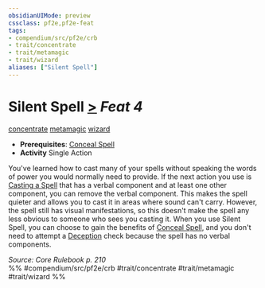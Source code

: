 ```yaml
---
obsidianUIMode: preview
cssclass: pf2e,pf2e-feat
tags:
- compendium/src/pf2e/crb
- trait/concentrate
- trait/metamagic
- trait/wizard
aliases: ["Silent Spell"]
---
```

# Silent Spell  [>](/rules/core-rulebook/chapter-9-playing-the-game.md#Actions "Single Action") *Feat 4*  
[concentrate](/rules/traits/concentrate.md)  [metamagic](/rules/traits/metamagic.md)  [wizard](/rules/traits/wizard.md)  

- **Prerequisites**: [Conceal Spell](/compendium/feats/conceal-spell.md)
- **Activity** Single Action

You've learned how to cast many of your spells without speaking the words of power you would normally need to provide. If the next action you use is [Casting a Spell](/rules/actions/cast-a-spell.md) that has a verbal component and at least one other component, you can remove the verbal component. This makes the spell quieter and allows you to cast it in areas where sound can't carry. However, the spell still has visual manifestations, so this doesn't make the spell any less obvious to someone who sees you casting it. When you use Silent Spell, you can choose to gain the benefits of [Conceal Spell](/compendium/feats/conceal-spell.md), and you don't need to attempt a [Deception](/compendium/skills.md#Deception) check because the spell has no verbal components.

*Source: Core Rulebook p. 210*  
%% #compendium/src/pf2e/crb #trait/concentrate #trait/metamagic #trait/wizard %%